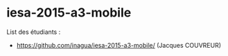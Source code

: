 # iesa-2015-a3-mobile

List des étudiants :

* https://github.com/inagua/iesa-2015-a3-mobile/ (Jacques COUVREUR)
